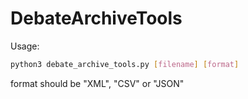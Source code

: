 # DebateArchiveTools


Usage:
```bash
python3 debate_archive_tools.py [filename] [format]
```

format should be "XML", "CSV" or "JSON"